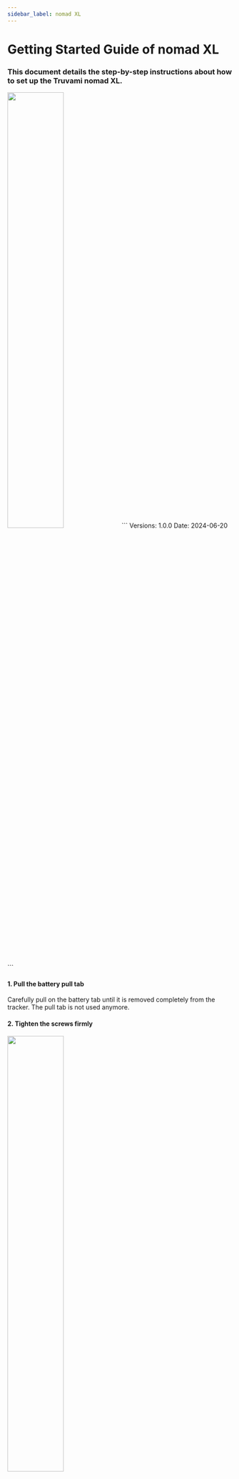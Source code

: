 ```yaml
---
sidebar_label: nomad XL
---
```


# Getting Started Guide of nomad XL

### This document details the step-by-step instructions about how to set up the Truvami nomad XL.

<!-- ![Bild 1](/img/getting-started-imgs/nomad_XL_side.png) -->
<img src="/img/getting-started-imgs/nomad_XL_side.webp" width="50%" height="auto"/>
```
Versions: 1.0.0
Date: 2024-06-20
```

#### 1. Pull the battery pull tab
Carefully pull on the battery tab until it is removed completely from the tracker. The pull tab is not used anymore. 

#### 2. Tighten the screws firmly

<!-- ![Bild 2](/img/getting-started-imgs/nomadXL_Screws.webp) -->
<img src="/img/getting-started-imgs/nomadXL_Screws.webp" width="50%" height="auto"/>

#### 3. Click on the activation link that you have received by email
it will take you to the https://dashboard.truvami.com page where you can set your
password

<!-- ![Bild 3](/img/getting-started-imgs/NowYourTrackingJourneyBegins.webp) -->
<img src="/img/getting-started-imgs/NowYourTrackingJourneyBegins.webp" width="75%" height="auto"/>


## Troubleshooting

In the event that the device fails to join, consider the following list of workarounds:

#### 1. Check your LoRaWAN coverage.
If applicable, plug in your LoRaWAN Gateway. In case you have your own network server, check on there if data is coming through.

#### 2. Reset the device using the magnet: 
Hold the magnet against the front side of the housing for at least 10 seconds. The device should restart, accompanied by the Truvami startup melody. If the melody plays but the device remains unjoined, repeat the claim process outlined in the getting started guide. If the startup melody does not play, proceed to step 2.

:::warning Support 
<br></br>
For support, please submit a ticket. We will provide support as promptly as possible. <br></br>
For questions, please write an email to hey@truvami.com <br></br>

[**Click here to open a new ticket**](https://truvami.com/service-request/)
:::